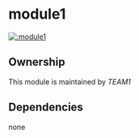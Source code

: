 
# module1
        
[![:module1](https://github.com/albertlatacz/shift-left-kotlin/actions/workflows/module1-build.yml/badge.svg)](https://github.com/albertlatacz/shift-left-kotlin/actions/workflows/module1-build.yml)


## Ownership
This module is maintained by *TEAM1*


## Dependencies
none
